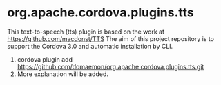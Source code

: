 org.apache.cordova.plugins.tts
=========================

This text-to-speech (tts) plugin is based on the work at https://github.com/macdonst/TTS
The aim of this project repository is to support the Cordova 3.0 and automatic installation by CLI.

1. cordova plugin add https://github.com/domaemon/org.apache.cordova.plugins.tts.git
2. More explanation will be added.

